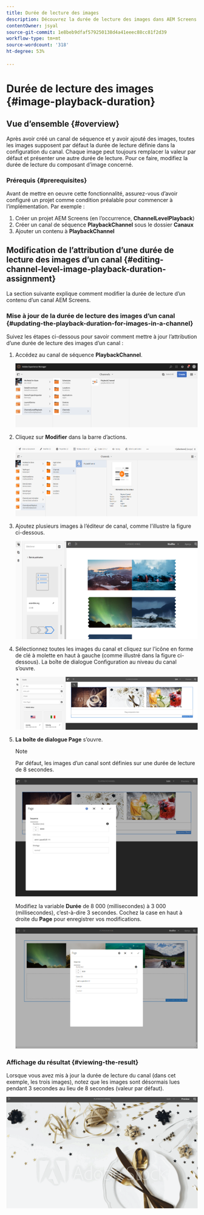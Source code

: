 ```yaml
---
title: Durée de lecture des images
description: Découvrez la durée de lecture des images dans AEM Screens.
contentOwner: jsyal
source-git-commit: 1e8beb9dfaf579250138d4a41eeec88cc81f2d39
workflow-type: tm+mt
source-wordcount: '318'
ht-degree: 53%

---
```



# Durée de lecture des images {#image-playback-duration}

## Vue d’ensemble {#overview}

Après avoir créé un canal de séquence et y avoir ajouté des images, toutes les images supposent par défaut la durée de lecture définie dans la configuration du canal. Chaque image peut toujours remplacer la valeur par défaut et présenter une autre durée de lecture. Pour ce faire, modifiez la durée de lecture du composant d’image concerné.

### Prérequis {#prerequisites}

Avant de mettre en oeuvre cette fonctionnalité, assurez-vous d’avoir configuré un projet comme condition préalable pour commencer à l’implémentation. Par exemple :

1. Créer un projet AEM Screens (en l’occurrence, **ChannelLevelPlayback**)
1. Créer un canal de séquence **PlaybackChannel** sous le dossier **Canaux**
1. Ajouter un contenu à **PlaybackChannel**

## Modification de l’attribution d’une durée de lecture des images d’un canal {#editing-channel-level-image-playback-duration-assignment}

La section suivante explique comment modifier la durée de lecture d’un contenu d’un canal AEM Screens.

### Mise à jour de la durée de lecture des images d’un canal {#updating-the-playback-duration-for-images-in-a-channel}

Suivez les étapes ci-dessous pour savoir comment mettre à jour l’attribution d’une durée de lecture des images d’un canal :

1. Accédez au canal de séquence **PlaybackChannel**.

   ![screen_shot_2019-06-24at62818pm](assets/screen_shot_2019-06-24at62818pm.png)

1. Cliquez sur **Modifier** dans la barre d’actions.

   ![screen_shot_2019-06-24at70141pm](assets/screen_shot_2019-06-24at70141pm.png)

1. Ajoutez plusieurs images à l’éditeur de canal, comme l’illustre la figure ci-dessous.

   ![screen_shot_2019-06-24at90534pm](assets/screen_shot_2019-06-24at90534pm.png)

1. Sélectionnez toutes les images du canal et cliquez sur l’icône en forme de clé à molette en haut à gauche (comme illustré dans la figure ci-dessous). La boîte de dialogue Configuration au niveau du canal s’ouvre.

   ![screen_shot_2019-06-25at95945am](assets/screen_shot_2019-06-25at95945am.png)

1. **La boîte de dialogue Page** s’ouvre.

   >[!NOTE]
   >
   >Par défaut, les images d’un canal sont définies sur une durée de lecture de 8 secondes.

   ![screen_shot_2019-06-25at100343am](assets/screen_shot_2019-06-25at100343am.png)

   Modifiez la variable **Durée** de 8 000 (millisecondes) à 3 000 (millisecondes), c’est-à-dire 3 secondes. Cochez la case en haut à droite du **Page** pour enregistrer vos modifications.

   ![screen_shot_2019-06-25at101527am](assets/screen_shot_2019-06-25at101527am.png)

### Affichage du résultat {#viewing-the-result}

Lorsque vous avez mis à jour la durée de lecture du canal (dans cet exemple, les trois images), notez que les images sont désormais lues pendant 3 secondes au lieu de 8 secondes (valeur par défaut).

![channel_preview](assets/channel_preview.gif)

